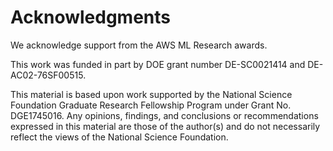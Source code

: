 # Acknowledgments

We acknowledge support from the AWS ML Research awards.

This work was funded in part by DOE grant number DE-SC0021414 and DE-AC02-76SF00515.

This material is based upon work supported by the National Science Foundation
Graduate Research Fellowship Program under Grant No. DGE1745016. Any opinions,
findings, and conclusions or recommendations expressed in this material are
those of the author(s) and do not necessarily reflect the views of the
National Science Foundation.
